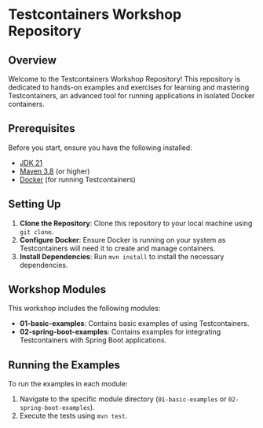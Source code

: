 # Testcontainers Workshop Repository

## Overview
Welcome to the Testcontainers Workshop Repository! This repository is dedicated to hands-on examples and exercises for learning and mastering Testcontainers, an advanced tool for running applications in isolated Docker containers.

## Prerequisites
Before you start, ensure you have the following installed:
- [JDK 21](https://www.oracle.com/java/technologies/javase/jdk21-archive-downloads.html)
- [Maven 3.8](https://maven.apache.org/download.cgi) (or higher)
- [Docker](https://www.docker.com/get-started) (for running Testcontainers)

## Setting Up
1. **Clone the Repository**: Clone this repository to your local machine using `git clone`.
2. **Configure Docker**: Ensure Docker is running on your system as Testcontainers will need it to create and manage containers.
3. **Install Dependencies**: Run `mvn install` to install the necessary dependencies.

## Workshop Modules
This workshop includes the following modules:
- **01-basic-examples**: Contains basic examples of using Testcontainers.
- **02-spring-boot-examples**: Contains examples for integrating Testcontainers with Spring Boot applications.

## Running the Examples
To run the examples in each module:
1. Navigate to the specific module directory (`01-basic-examples` or `02-spring-boot-examples`).
2. Execute the tests using `mvn test`.
